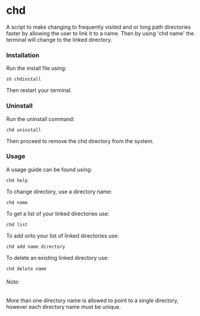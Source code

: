 # chd

A script to make changing to frequently visited and or long path directories faster by allowing the user to link it to a name.
Then by using 'chd name' the terminal will change to the linked directory.

### Installation

Run the install file using:

`sh chdinstall`

Then restart your terminal.

### Uninstall

Run the uninstall command:

`chd uninstall`

Then proceed to remove the chd directory from the system.

### Usage

A usage guide can be found using:

`chd help`

To change directory, use a directory name:

`chd name`

To get a list of your linked directories use:

`chd list`

To add onto your list of linked directories use:

`chd add name directory`

To delete an existing linked directory use:

`chd delete name`

###### Note:

More than one directory name is allowed to point to a single directory, however each directory name must be unique.
